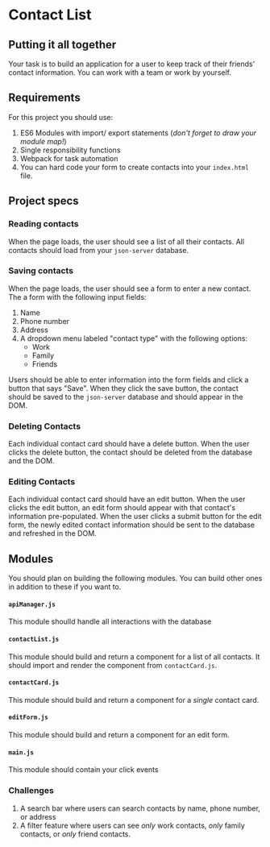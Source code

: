 # Contact List

## Putting it all together
Your task is to build an application for a user to keep track of their friends' contact information. You can work with a team or work by yourself. 

## Requirements 
For this project you should use:
1. ES6 Modules with import/ export statements (_don't forget to draw your module map!_)
1. Single responsibility functions
1. Webpack for task automation
1. You can hard code your form to create contacts into your `index.html` file.

## Project specs
### Reading contacts

When the page loads, the user should see a list of all their contacts. All contacts should load from your `json-server` database.

### Saving contacts
When the page loads, the user should see a form to enter a new contact.
The a form with the following input fields:
1. Name
1. Phone number
1. Address
1. A dropdown menu labeled "contact type" with the following options:
    - Work
    - Family
    - Friends

Users should be able to enter information into the form fields and click a button that says "Save". When they click the save button, the contact should be saved to the `json-server` database and should appear in the DOM.

### Deleting Contacts
Each individual contact card should have a delete button. When the user clicks the delete button, the contact should be deleted from the database and the DOM.

### Editing Contacts
Each individual contact card should have an edit button. When the user clicks the edit button, an edit form should appear with that contact's information pre-populated. When the user clicks a submit button for the edit form, the newly edited contact information should be sent to the database and refreshed in the DOM.

## Modules
You should plan on building the following modules. You can build other ones in addition to these if you want to.
#### `apiManager.js`
This module shoulld handle all interactions with the database
#### `contactList.js`
This module should build and return a component for a list of all contacts. It should import and render the component from `contactCard.js`.
#### `contactCard.js`
This module should build and return a component for a _single_ contact card. 
#### `editForm.js`
This module should build and return a component for an edit form. 
#### `main.js`
This module should contain your click events

### Challenges
1. A search bar where users can search contacts by name, phone number, or address
1. A filter feature where users can see _only_ work contacts, _only_ family contacts, or _only_ friend contacts.



